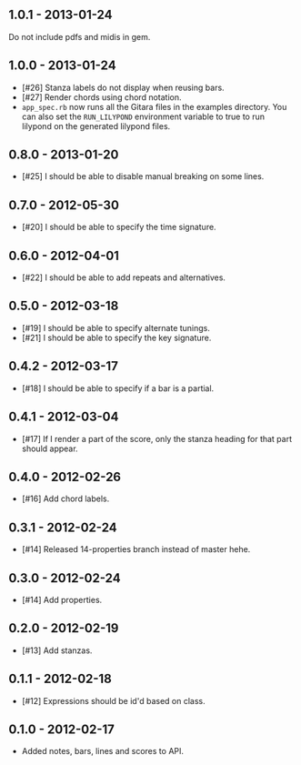 1.0.1 - 2013-01-24
------------------

Do not include pdfs and midis in gem.

1.0.0 - 2013-01-24
------------------

* [#26] Stanza labels do not display when reusing bars.
* [#27]	Render chords using chord notation.
* `app_spec.rb` now runs all the Gitara files in the examples directory. You can also set the `RUN_LILYPOND` environment variable to true to run lilypond on the generated lilypond files.

0.8.0 - 2013-01-20
------------------

* [#25] I should be able to disable manual breaking on some lines.

0.7.0 - 2012-05-30
------------------

* [#20] I should be able to specify the time signature.

0.6.0 - 2012-04-01
------------------

* [#22] I should be able to add repeats and alternatives.

0.5.0 - 2012-03-18
------------------

* [#19] I should be able to specify alternate tunings.
* [#21] I should be able to specify the key signature.


0.4.2 - 2012-03-17
------------------

* [#18] I should be able to specify if a bar is a partial.

0.4.1 - 2012-03-04
------------------

* [#17] If I render a part of the score, only the stanza heading for that part should appear.

0.4.0 - 2012-02-26
------------------

* [#16] Add chord labels.

0.3.1 - 2012-02-24
------------------

* [#14] Released 14-properties branch instead of master hehe.

0.3.0 - 2012-02-24
------------------

* [#14] Add properties.

0.2.0 - 2012-02-19
------------------

* [#13] Add stanzas.

0.1.1 - 2012-02-18
------------------

* [#12] Expressions should be id'd based on class.

0.1.0 - 2012-02-17
------------------

* Added notes, bars, lines and scores to API.


